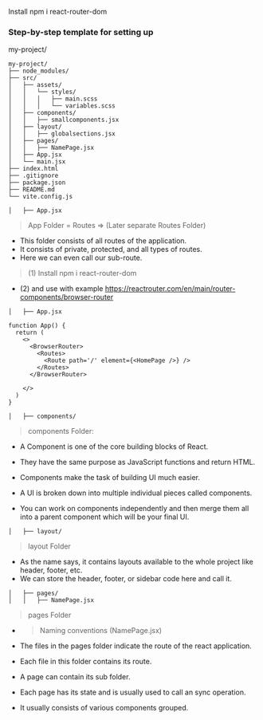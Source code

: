 Install npm i react-router-dom

### Step-by-step template for setting up
my-project/

```
my-project/
├── node_modules/
├── src/
│   ├── assets/
│   │   └── styles/
│   │   │   ├── main.scss
│   │   │   └── variables.scss
│   ├── components/
│   │   ├── smallcomponents.jsx
│   ├── layout/
│   │   ├── globalsections.jsx
│   ├── pages/
│   │   ├── NamePage.jsx
│   ├── App.jsx
│   └── main.jsx
├── index.html
├── .gitignore
├── package.json
├── README.md
└── vite.config.js
```


```
│   ├── App.jsx
```

> App Folder = Routes 
> => (Later separate Routes Folder)
- This folder consists of all routes of the application. 
- It consists of private, protected, and all types of routes. 
- Here we can even call our sub-route.

> (1) Install npm i react-router-dom
- (2) and use with example https://reactrouter.com/en/main/router-components/browser-router

```
│   ├── App.jsx 

function App() {
  return (
    <>
      <BrowserRouter>
        <Routes>
          <Route path='/' element={<HomePage />} />
        </Routes>
      </BrowserRouter>

    </>
  )
}
```


```
│   ├── components/
```
> components Folder:

- A Component is one of the core building blocks of React. 

- They have the same purpose as JavaScript functions and return HTML. 
- Components make the task of building UI much easier. 
- A UI is broken down into multiple individual pieces called components. 
- You can work on components independently and then merge them all into a parent component which will be your final UI. 

```
│   ├── layout/
```
> layout Folder
- As the name says, it contains layouts available to the whole project like header, footer, etc. 
- We can store the header, footer, or sidebar code here and call it.


```
│   ├── pages/
│   │   ├── NamePage.jsx

```

> pages Folder
- > Naming conventions (NamePage.jsx)

- The files in the pages folder indicate the route of the react application. 
- Each file in this folder contains its route. 
- A page can contain its sub folder. 
- Each page has its state and is usually used to call an sync operation. 
- It usually consists of various components grouped.
